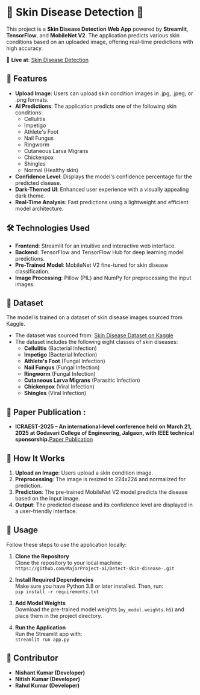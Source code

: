 # 🏥 Skin Disease Detection 🏥

This project is a **Skin Disease Detection Web App** powered by **Streamlit**, **TensorFlow**, and **MobileNet V2**. The application predicts various skin conditions based on an uploaded image, offering real-time predictions with high accuracy.

🔗 **Live at**: [Skin Disease Detection](https://emfqsh5caci5pgjgamukfj.streamlit.app/)

## 🎯 Features
- **Upload Image**: Users can upload skin condition images in .jpg, .jpeg, or .png formats.
- **AI Predictions**: The application predicts one of the following skin conditions:
  - Cellulitis
  - Impetigo
  - Athlete's Foot
  - Nail Fungus
  - Ringworm
  - Cutaneous Larva Migrans
  - Chickenpox
  - Shingles
  - Normal (Healthy skin)
- **Confidence Level**: Displays the model's confidence percentage for the predicted disease.
- **Dark-Themed UI**: Enhanced user experience with a visually appealing dark theme.
- **Real-Time Analysis**: Fast predictions using a lightweight and efficient model architecture.

## 🛠️ Technologies Used
- **Frontend**: Streamlit for an intuitive and interactive web interface.
- **Backend**: TensorFlow and TensorFlow Hub for deep learning model predictions.
- **Pre-Trained Model**: MobileNet V2 fine-tuned for skin disease classification.
- **Image Processing**: Pillow (PIL) and NumPy for preprocessing the input images.

## 📜 Dataset
The model is trained on a dataset of skin disease images sourced from Kaggle.
- The dataset was sourced from: [Skin Disease Dataset on Kaggle](https://www.kaggle.com/datasets/subirbiswas19/skin-disease-dataset)
- The dataset includes the following eight classes of skin diseases:
  - **Cellulitis** (Bacterial Infection)
  - **Impetigo** (Bacterial Infection)
  - **Athlete's Foot** (Fungal Infection)
  - **Nail Fungus** (Fungal Infection)
  - **Ringworm** (Fungal Infection)
  - **Cutaneous Larva Migrans** (Parasitic Infection)
  - **Chickenpox** (Viral Infection)
  - **Shingles** (Viral Infection)
 
 ## 📍 Paper Publication :
  - **ICRAEST-2025 – An international-level conference held on March 21, 2025 at Godavari College of Engineering, Jalgaon, with IEEE technical sponsorship.**[Paper Publication](https://drive.google.com/file/d/1_7kq3iWCUiEbQ4zNNCjnNupQTpo8YGUw/view?usp=sharing)

## 🧠 How It Works
1. **Upload an Image**: Users upload a skin condition image.
2. **Preprocessing**: The image is resized to 224x224 and normalized for prediction.
3. **Prediction**: The pre-trained MobileNet V2 model predicts the disease based on the input image.
4. **Output**: The predicted disease and its confidence level are displayed in a user-friendly interface.

## 🚀 Usage
Follow these steps to use the application locally:

1. **Clone the Repository**  
   Clone the repository to your local machine:  
   `https://github.com/MajorProject-ai/Detect-skin-disease-.git`

2. **Install Required Dependencies**  
   Make sure you have Python 3.8 or later installed. Then, run:  
   `pip install -r requirements.txt`

3. **Add Model Weights**  
   Download the pre-trained model weights (`my_model.weights.h5`) and place them in the project directory.

4. **Run the Application**  
   Run the Streamlit app with:  
   `streamlit run app.py`

## 🎯 Contributor
- **Nishant Kumar (Developer)**
- **Nitish Kumar (Developer)**
- **Rahul Kumar (Developer)**
